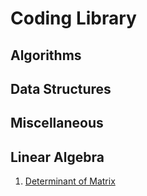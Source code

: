 # Coding Library
## Algorithms
## Data Structures
## Miscellaneous

## Linear Algebra
1. [Determinant of Matrix](https://cp-algorithms.com/linear_algebra/determinant-gauss.html)
